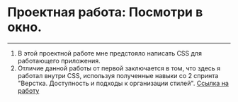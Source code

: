 # Проектная работа: Посмотри в окно.
---
1. В этой проектной работе мне предстояло написать CSS для работающего приложения.
2. Отличие данной работы от первой заключается в том, что здесь я работал внутри CSS, используя полученные навыки со 2 спринта "Верстка. Доступность и подходы к организации стилей".
[Ссылка на работу](git@github.com:DreamKeeperc/posmotri-v-okno-fd.git) 